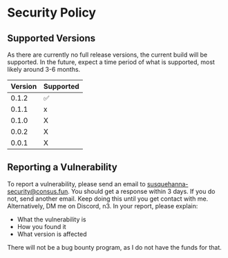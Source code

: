 # Security Policy

## Supported Versions
As there are currently no full release versions, the current build will be supported. In the future, expect a time period of what is supported, most likely around 3-6 months.

| Version | Supported          |
| ------- | ------------------ |
| 0.1.2   | ✅ |
| 0.1.1   | x |
| 0.1.0   | X |
| 0.0.2   | X |
| 0.0.1   | X |

## Reporting a Vulnerability

To report a vulnerability, please send an email to susquehanna-security@consus.fun. You should get a response within 3 days.
If you do not, send another email. Keep doing this until you get contact with me. Alternatively, DM me on Discord, n3.
In your report, please explain:
- What the vulnerability is
- How you found it
- What version is affected

There will not be a bug bounty program, as I do not have the funds for that.
